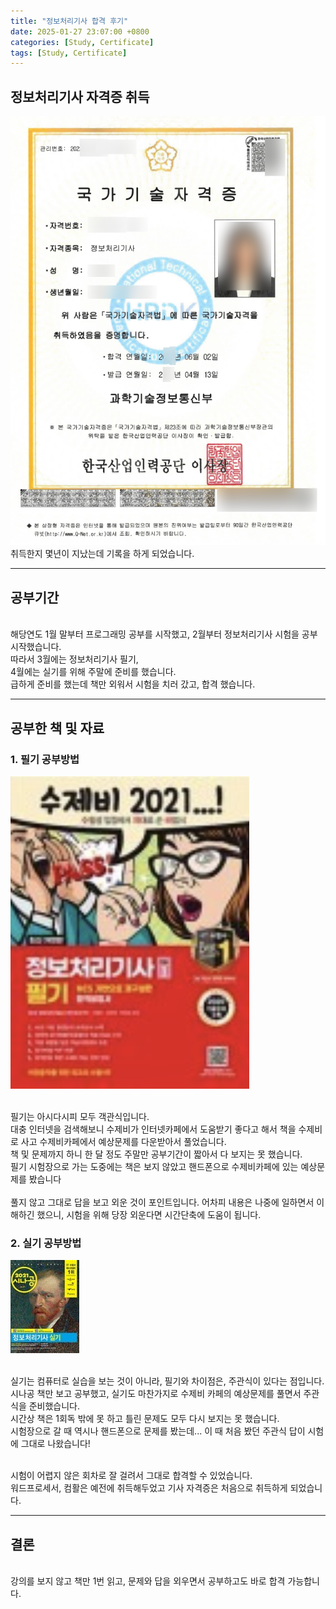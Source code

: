```yaml
---
title: "정보처리기사 합격 후기"
date: 2025-01-27 23:07:00 +0800
categories: [Study, Certificate]
tags: [Study, Certificate]
---
```

## 정보처리기사 자격증 취득
<img src="/assets/img/posts/2025-01-27-정보처리기사 합격 후기/정보처리기사 자격증.png" alt="정보처리기사 자격증">
<br>취득한지 몇년이 지났는데 기록을 하게 되었습니다.
<hr>

## 공부기간
<br>해당연도 1월 말부터 프로그래밍 공부를 시작했고, 2월부터 정보처리기사 시험을 공부 시작했습니다.
<br>따라서 3월에는 정보처리기사 필기,
<br>4월에는 실기를 위해 주말에 준비를 했습니다.
<br>급하게 준비를 했는데 책만 외워서 시험을 치러 갔고, 합격 했습니다.
<hr>

## 공부한 책 및 자료

### 1. 필기 공부방법

<img src="/assets/img/posts/2025-01-27-정보처리기사 합격 후기/수제비 필기.png" alt="수제비 필기">

<br>필기는 아시다시피 모두 객관식입니다.
<br>대충 인터넷을 검색해보니 수제비가 인터넷카페에서 도움받기 좋다고 해서 책을 수제비로 사고 수제비카페에서 예상문제를 다운받아서 풀었습니다.
<br>책 및 문제까지 하니 한 달 정도 주말만 공부기간이 짧아서 다 보지는 못 했습니다.
<br>필기 시험장으로 가는 도중에는 책은 보지 않았고 핸드폰으로 수제비카페에 있는 예상문제를 봤습니다
<br><br>풀지 않고 그대로 답을 보고 외운 것이 포인트입니다. 어차피 내용은 나중에 일하면서 이해하긴 했으니, 시험을 위해 당장 외운다면 시간단축에 도움이 됩니다.

### 2. 실기 공부방법

<img src="/assets/img/posts/2025-01-27-정보처리기사 합격 후기/수제비 실기.jpeg" alt="수제비 실기">

<br>실기는 컴퓨터로 실습을 보는 것이 아니라, 필기와 차이점은, 주관식이 있다는 점입니다.
<br>시나공 책만 보고 공부했고, 실기도 마찬가지로 수제비 카페의 예상문제를 풀면서 주관식을 준비했습니다.
<br>시간상 책은 1회독 밖에 못 하고 틀린 문제도 모두 다시 보지는 못 했습니다.
<br>시험장으로 갈 때 역시나 핸드폰으로 문제를 봤는데... 이 때 처음 봤던 주관식 답이 시험에 그대로 나왔습니다!

<br>시험이 어렵지 않은 회차로 잘 걸려서 그대로 합격할 수 있었습니다.
<br>워드프로세서, 컴활은 예전에 취득해두었고 기사 자격증은 처음으로 취득하게 되었습니다.
<hr>

## 결론
<br>강의를 보지 않고 책만 1번 읽고, 문제와 답을 외우면서 공부하고도 바로 합격 가능합니다.

